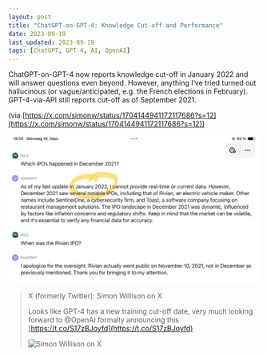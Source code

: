 ```yaml
---
layout: post
title: "ChatGPT-on-GPT-4: Knowledge Cut-off and Performance"
date: 2023-09-19
last_updated: 2023-09-19
tags: [ChatGPT, GPT-4, AI, OpenAI]
---
```


ChatGPT-on-GPT-4 now reports knowledge cut-off in January 2022 and will answer questions even beyond. However, anything I‘ve tried turned out hallucinous (or vague/anticipated, e.g. the French elections in February). GPT-4-via-API still reports cut-off as of September 2021.

(via [https://x.com/simonw/status/1704144941172117686?s=12](https://x.com/simonw/status/1704144941172117686?s=12))

![ChatGPT-on-GPT-4 cutoff](assets/img/chatgpt-4-cutoff-2022.jpg)

> X (formerly Twitter): Simon Willison on X
>
> Looks like GPT-4 has a new training cut-off date, very much looking forward to @OpenAI formally announcing this  [https://t.co/S17zBJoyfd](https://t.co/S17zBJoyfd)
>
> ![Simon Willison on X](https://slack-imgs.com/?c=1&o1=ro&url=https%3A%2F%2Fpbs.twimg.com%2Fmedia%2FF6ZWypXbUAAA5-l.jpg%3Alarge)